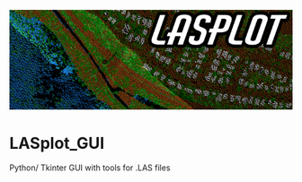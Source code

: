 ![bg_image](https://github.com/samwlms/LASplot_GUI/blob/main/icon.png)

# LASplot_GUI
Python/ Tkinter GUI with tools for .LAS files
